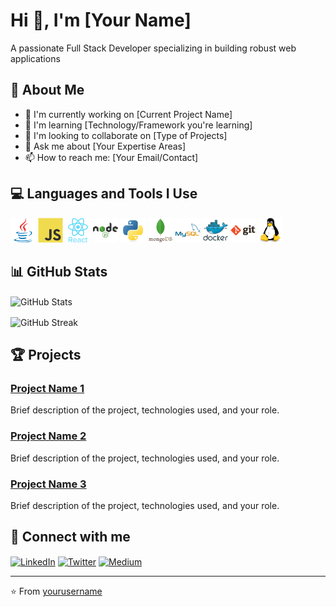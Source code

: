 # Hi 👋, I'm [Your Name]

A passionate Full Stack Developer specializing in building robust web applications

## 🚀 About Me
- 🔭 I'm currently working on [Current Project Name]
- 🌱 I'm learning [Technology/Framework you're learning]
- 👯 I'm looking to collaborate on [Type of Projects]
- 💬 Ask me about [Your Expertise Areas]
- 📫 How to reach me: [Your Email/Contact]

## 💻 Languages and Tools I Use

<p align="left">
  <img src="https://raw.githubusercontent.com/devicons/devicon/master/icons/java/java-original.svg" alt="java" width="40" height="40"/>
  <img src="https://raw.githubusercontent.com/devicons/devicon/master/icons/javascript/javascript-original.svg" alt="javascript" width="40" height="40"/>
  <img src="https://raw.githubusercontent.com/devicons/devicon/master/icons/react/react-original-wordmark.svg" alt="react" width="40" height="40"/>
  <img src="https://raw.githubusercontent.com/devicons/devicon/master/icons/nodejs/nodejs-original-wordmark.svg" alt="nodejs" width="40" height="40"/>
  <img src="https://raw.githubusercontent.com/devicons/devicon/master/icons/python/python-original.svg" alt="python" width="40" height="40"/>
  <img src="https://raw.githubusercontent.com/devicons/devicon/master/icons/mongodb/mongodb-original-wordmark.svg" alt="mongodb" width="40" height="40"/>
  <img src="https://raw.githubusercontent.com/devicons/devicon/master/icons/mysql/mysql-original-wordmark.svg" alt="mysql" width="40" height="40"/>
  <img src="https://raw.githubusercontent.com/devicons/devicon/master/icons/docker/docker-original-wordmark.svg" alt="docker" width="40" height="40"/>
  <img src="https://raw.githubusercontent.com/devicons/devicon/master/icons/git/git-original-wordmark.svg" alt="git" width="40" height="40"/>
  <img src="https://raw.githubusercontent.com/devicons/devicon/master/icons/linux/linux-original.svg" alt="linux" width="40" height="40"/>
</p>

## 📊 GitHub Stats

<p>
  <img align="center" src="https://github-readme-stats.vercel.app/api?username=yourusername&show_icons=true&locale=en&theme=dark" alt="GitHub Stats" />
</p>

<p>
  <img align="center" src="https://github-readme-streak-stats.herokuapp.com/?user=yourusername&theme=dark" alt="GitHub Streak" />
</p>

## 🏆 Projects

### [Project Name 1](project-link)
Brief description of the project, technologies used, and your role.

### [Project Name 2](project-link)
Brief description of the project, technologies used, and your role.

### [Project Name 3](project-link)
Brief description of the project, technologies used, and your role.

## 🔗 Connect with me

<p align="left">
  <a href="https://linkedin.com/in/yourusername" target="blank"><img align="center" src="https://raw.githubusercontent.com/rahuldkjain/github-profile-readme-generator/master/src/images/icons/Social/linked-in-alt.svg" alt="LinkedIn" height="30" width="40" /></a>
  <a href="https://twitter.com/yourusername" target="blank"><img align="center" src="https://raw.githubusercontent.com/rahuldkjain/github-profile-readme-generator/master/src/images/icons/Social/twitter.svg" alt="Twitter" height="30" width="40" /></a>
  <a href="https://medium.com/@yourusername" target="blank"><img align="center" src="https://raw.githubusercontent.com/rahuldkjain/github-profile-readme-generator/master/src/images/icons/Social/medium.svg" alt="Medium" height="30" width="40" /></a>
</p>

---

⭐️ From [yourusername](https://github.com/yourusername)
